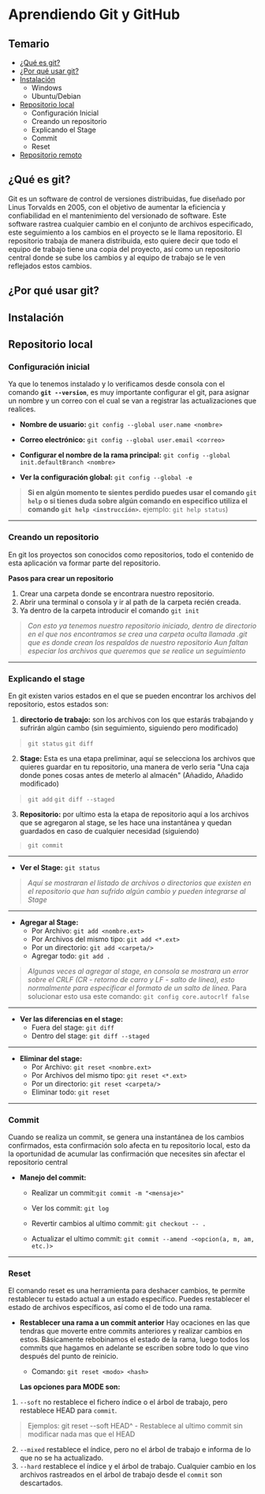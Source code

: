 #  Aprendiendo Git y GitHub
##  Temario
-  [¿Qué es git?](#qué-es-git)
-  [¿Por qué usar git?](#por-qué-usar-git)
-  [Instalación](#instalación)
	* Windows
	* Ubuntu/Debian
-  [Repositorio local](#repositorio-local)
	* Configuración Inicial
	* Creando un repositorio
	* Explicando el Stage
	* Commit
	* Reset
-  [Repositorio remoto](#repositorio-remoto)

##  ¿Qué es git?
Git es un software de control de versiones distribuidas, fue diseñado por Linus Torvalds en 2005, con el objetivo de aumentar la eficiencia y confiabilidad en el mantenimiento del versionado de software. Este software rastrea cualquier cambio en el conjunto de archivos especificado, este seguimiento a los cambios en el proyecto se le llama repositorio.
El repositorio trabaja de manera distribuida, esto quiere decir que todo el equipo de trabajo tiene una copia del proyecto, así como un repositorio central donde se sube los cambios y al equipo de trabajo se le ven reflejados estos cambios.

##  ¿Por qué usar git?

##  Instalación

##  Repositorio local

###  Configuración inicial
Ya que lo tenemos instalado y lo verificamos desde consola con el comando **`git --version`**, es muy importante configurar el git, para asignar un nombre y un correo con el cual se van a registrar las actualizaciones que realices.
-  **Nombre de usuario:**  `git config --global user.name <nombre>`
-  **Correo electrónico:**  `git config --global user.email <correo>`

-  **Configurar el nombre de la rama principal:**  `git config --global init.defaultBranch <nombre>`

-  **Ver la configuración global:**  `git config --global -e`
>  **Si en algún momento te sientes perdido puedes usar el comando `git help` o si tienes duda sobre algún comando en especifico utiliza el comando `git help <instrucción>`.**
ejemplo: `git help status`)

<hr/>

### Creando un repositorio
En git los proyectos son conocidos como repositorios, todo el contenido de esta aplicación va formar parte del repositorio.

**Pasos para crear un repositorio**
1. Crear una carpeta donde se encontrara nuestro repositorio.
2. Abrir una terminal o consola y ir al path de la carpeta recién creada.
3. Ya dentro de la carpeta introducir el comando `git init`

> _Con esto ya tenemos nuestro repositorio iniciado, dentro de directorio en el que nos encontramos se crea una carpeta oculta llamada .git que es donde crean los respaldos de nuestro repositorio
Aun faltan especiar los archivos que queremos que se realice un seguimiento_

<hr/>

### Explicando el stage
En git existen varios estados en el que se pueden encontrar los archivos del repositorio, estos estados son:
1.  **directorio de trabajo:** son los archivos con los que estarás trabajando y sufrirán algún cambo (sin seguimiento, siguiendo pero modificado)
>  `git status`  `git diff`

2.  **Stage:** Esta es una etapa preliminar, aquí se selecciona los archivos que quieres guardar en tu repositorio, una manera de verlo seria "Una caja donde pones cosas antes de meterlo al almacén" (Añadido, Añadido modificado)
>  `git add`  `git diff --staged`

3.  **Repositorio:** por ultimo esta la etapa de repositorio aquí a los archivos que se agregaron al stage, se les hace una instantánea y quedan guardados en caso de cualquier necesidad (siguiendo)
>  `git commit`

<hr/>

-  **Ver el Stage:**  `git status`
>  _Aquí se mostraran el listado de archivos o directorios que existen en el repositorio que han sufrido algún cambio y pueden integrarse al Stage_

<hr/>

-  **Agregar al Stage:**
	* Por Archivo: `git add <nombre.ext>`
	* Por Archivos del mismo tipo: `git add <*.ext>`
	* Por un directorio: `git add <carpeta/>`
	* Agregar todo: `git add .`
	
> _Algunas veces al agregar al stage, en consola se mostrara un error sobre el CRLF (CR - retorno de carro y LF - salto de línea), esto normalmente para especificar el formato de un salto de línea._
Para solucionar esto usa este comando: `git config core.autocrlf false`
 
<hr/>

-  **Ver las diferencias en el stage:**
	* Fuera del stage: `git diff`
	* Dentro del stage: `git diff --staged`

<hr/>

-  **Eliminar del stage:**
	* Por Archivo: `git reset <nombre.ext>`
	* Por Archivos del mismo tipo: `git reset <*.ext>`
	* Por un directorio: `git reset <carpeta/>`
	* Eliminar todo: `git reset`

<hr/>

### Commit
Cuando se realiza un commit, se genera una instantánea de los cambios confirmados, esta confirmación solo afecta en tu repositorio local, esto da la oportunidad de acumular las confirmación que necesites sin afectar el repositorio central

- **Manejo del commit:**
	* Realizar un commit:`git commit -m "<mensaje>"`
	
	* Ver los commit: `git log`
	
	* Revertir cambios al ultimo commit:  `git checkout -- .`

	* Actualizar el ultimo commit: `git commit --amend -<opcion(a, m, am, etc.)>`

<hr/>

### Reset
El comando reset es una herramienta para deshacer cambios, te permite restablecer tu estado actual a un estado específico. Puedes restablecer el estado de archivos específicos, así como el de todo una rama.

- **Restablecer una rama a un commit anterior**
Hay ocaciones en las que tendras que moverte entre commits anteriores y realizar cambios en estos. Básicamente rebobinamos el estado de la rama, luego todos los commits que hagamos en adelante se escriben sobre todo lo que vino después del punto de reinicio. 

	* Comando: `git reset <modo> <hash>`
	
	**Las opciones para MODE son:**
1. `--soft` no restablece el fichero índice o el árbol de trabajo, pero restablece HEAD para `commit`.
> Ejemplos:
git reset --soft HEAD^ - Restablece al ultimo commit sin modificar nada mas que el HEAD
2. `--mixed` restablece el índice, pero no el árbol de trabajo e informa de lo que no se ha actualizado.
3. `--hard` restablece el índice y el árbol de trabajo. Cualquier cambio en los archivos rastreados en el árbol de trabajo desde el `commit` son descartados.

	




















